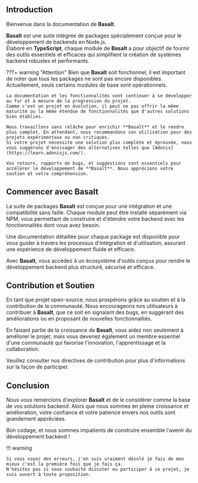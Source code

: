 ## **Introduction**

Bienvenue dans la documentation de **Basalt**.

**Basalt** est une suite intégrée de packages spécialement conçue pour le développement de backends en Node.js.  
Élaboré en **TypeScript**, chaque module de **Basalt** a pour objectif de fournir des outils essentiels et efficaces qui simplifient la création de systèmes backend robustes et performants.

???+ warning "Attention"
    Bien que **Basalt** soit fonctionnel, il est important de noter que tous les packages ne sont pas encore disponibles. Actuellement, seuls certains modules de base sont opérationnels.
    
    La documentation et les fonctionnalités vont continuer à se développer au fur et à mesure de la progression du projet.  
    Comme c'est un projet en évolution, il peut ne pas offrir la même maturité ou la même étendue de fonctionnalités que d'autres solutions bien établies.

    Nous travaillons sans relâche pour enrichir **Basalt** et le rendre plus complet. En attendant, nous recommandons son utilisation pour des projets expérimentaux ou non critiques.  
    Si votre projet nécessite une solution plus complète et éprouvée, nous vous suggérons d'envisager des alternatives telles que [Adonis](https://learn.adonisjs.com/).
    
    Vos retours, rapports de bugs, et suggestions sont essentiels pour accélérer le développement de **Basalt**. Nous apprécions votre soutien et votre compréhension.

## **Commencer avec Basalt**

La suite de packages **Basalt** est conçue pour une intégration et une compatibilité sans faille.
Chaque module peut être installé séparément via NPM, vous permettant de construire et d'étendre votre backend avec les fonctionnalités dont vous avez besoin.

Une documentation détaillée pour chaque package est disponible pour vous guider à travers les processus d'intégration et d'utilisation, assurant une expérience de développement fluide et efficace.

Avec **Basalt**, vous accédez à un écosystème d'outils conçus pour rendre le développement backend plus structuré, sécurisé et efficace.

## **Contribution et Soutien**

En tant que projet open-source, nous prospérons grâce au soutien et à la contribution de la communauté.
Nous encourageons nos utilisateurs à contribuer à **Basalt**, que ce soit en signalant des bugs, en suggérant des améliorations ou en proposant de nouvelles fonctionnalités.

En faisant partie de la croissance de **Basalt**, vous aidez non seulement à améliorer le projet, mais vous devenez également un membre essentiel d'une communauté qui favorise l'innovation, l'apprentissage et la collaboration.

Veuillez consulter nos directives de contribution pour plus d'informations sur la façon de participer.

## **Conclusion**

Nous vous remercions d'explorer **Basalt** et de le considérer comme la base de vos solutions backend.
Alors que nous sommes en pleine croissance et amélioration, votre confiance et votre patience envers nos outils sont grandement appréciées.

Bon codage, et nous sommes impatients de construire ensemble l'avenir du développement backend !


!!! warning
    
    Si vous voyez des erreurs, j'en suis vraiment désolé je fais de mon mieux c'est la première fois que je fais ça.  
    N'hésitez pas si vous souhaité discuter ou participer à ce projet, je suis ouvert à toute proposition.
